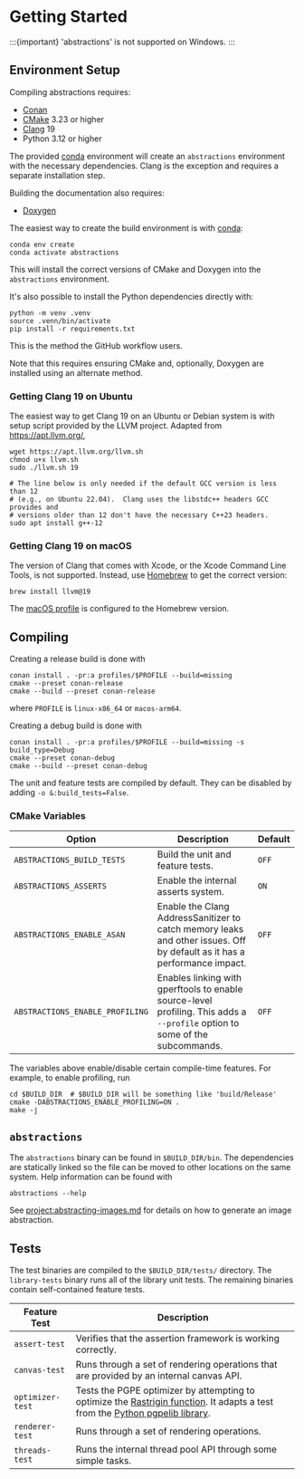 # Getting Started

:::{important}
'abstractions' is not supported on Windows.
:::

## Environment Setup

Compiling abstractions requires:

* [Conan](https://conan.io/)
* [CMake](https://cmake.org/) 3.23 or higher
* [Clang](https://clang.llvm.org/) 19
* Python 3.12 or higher

The provided [conda](https://docs.conda.io/en/latest/) environment will create
an `abstractions` environment with the necessary dependencies.  Clang is the
exception and requires a separate installation step.

Building the documentation also requires:

* [Doxygen](https://www.doxygen.nl/)

The easiest way to create the build environment is with [conda](https://docs.conda.io/en/latest/):

```shell
conda env create
conda activate abstractions
```

This will install the correct versions of CMake and Doxygen into the
`abstractions` environment.

It's also possible to install the Python dependencies directly with:

```shell
python -m venv .venv
source .venn/bin/activate
pip install -r requirements.txt
```

This is the method the GitHub workflow users.

Note that this requires ensuring CMake and, optionally, Doxygen are installed
using an alternate method.

### Getting Clang 19 on Ubuntu

The easiest way to get Clang 19 on an Ubuntu or Debian system is with setup
script provided by the LLVM project.  Adapted from https://apt.llvm.org/,

```shell
wget https://apt.llvm.org/llvm.sh
chmod u+x llvm.sh
sudo ./llvm.sh 19

# The line below is only needed if the default GCC version is less than 12
# (e.g., on Ubuntu 22.04).  Clang uses the libstdc++ headers GCC provides and
# versions older than 12 don't have the necessary C++23 headers.
sudo apt install g++-12
```

### Getting Clang 19 on macOS

The version of Clang that comes with Xcode, or the Xcode Command Line Tools, is
not supported.  Instead, use [Homebrew](https://brew.sh/) to get the correct
version:

```shell
brew install llvm@19
```

The [macOS profile](https://github.com/richengguy/abstractions/blob/main/profiles/macos-arm64)
is configured to the Homebrew version.

## Compiling

Creating a release build is done with

```shell
conan install . -pr:a profiles/$PROFILE --build=missing
cmake --preset conan-release
cmake --build --preset conan-release
```

where `PROFILE` is `linux-x86_64` or `macos-arm64`.

Creating a debug build is done with

```shell
conan install . -pr:a profiles/$PROFILE --build=missing -s build_type=Debug
cmake --preset conan-debug
cmake --build --preset conan-debug
```

The unit and feature tests are compiled by default.  They can be disabled by
adding `-o &:build_tests=False`.

### CMake Variables

| Option | Description | Default |
|--------|-------------|---------|
| `ABSTRACTIONS_BUILD_TESTS` | Build the unit and feature tests. | `OFF` |
| `ABSTRACTIONS_ASSERTS` | Enable the internal asserts system. | `ON` |
| `ABSTRACTIONS_ENABLE_ASAN` | Enable the Clang AddressSanitizer to catch memory leaks and other issues.  Off by default as it has a performance impact. | `OFF`|
| `ABSTRACTIONS_ENABLE_PROFILING` | Enables linking with gperftools to enable source-level profiling.  This adds a `--profile` option to some of the subcommands. | `OFF` |

The variables above enable/disable certain compile-time features.  For example,
to enable profiling, run

```shell
cd $BUILD_DIR  # $BUILD_DIR will be something like 'build/Release'
cmake -DABSTRACTIONS_ENABLE_PROFILING=ON .
make -j
```

## `abstractions`

The `abstractions` binary can be found in `$BUILD_DIR/bin`.  The dependencies
are statically linked so the file can be moved to other locations on the same
system.  Help information can be found with

```shell
abstractions --help
```

See <project:abstracting-images.md> for details on how to generate an image abstraction.

## Tests

The test binaries are compiled to the `$BUILD_DIR/tests/` directory.  The
`library-tests` binary runs all of the library unit tests.  The remaining
binaries contain self-contained feature tests.

| Feature Test | Description |
|--------------|-------------|
| `assert-test` | Verifies that the assertion framework is working correctly. |
| `canvas-test` | Runs through a set of rendering operations that are provided by an internal canvas API. |
| `optimizer-test` | Tests the PGPE optimizer by attempting to optimize the [Rastrigin function](https://en.wikipedia.org/wiki/Rastrigin_function).  It adapts a test from the [Python pgpelib library](https://github.com/nnaisense/pgpelib/blob/release/examples/01-rastrigin.ipynb). |
| `renderer-test` | Runs through a set of rendering operations. |
| `threads-test` | Runs the internal thread pool API through some simple tasks. |
